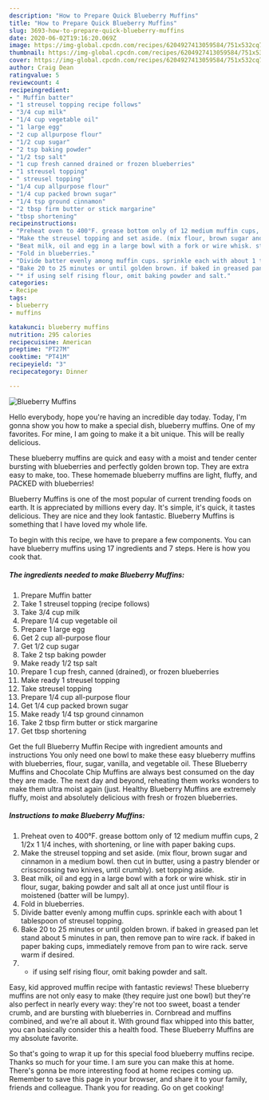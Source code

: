```yaml
---
description: "How to Prepare Quick Blueberry Muffins"
title: "How to Prepare Quick Blueberry Muffins"
slug: 3693-how-to-prepare-quick-blueberry-muffins
date: 2020-06-02T19:16:20.069Z
image: https://img-global.cpcdn.com/recipes/6204927413059584/751x532cq70/blueberry-muffins-recipe-main-photo.jpg
thumbnail: https://img-global.cpcdn.com/recipes/6204927413059584/751x532cq70/blueberry-muffins-recipe-main-photo.jpg
cover: https://img-global.cpcdn.com/recipes/6204927413059584/751x532cq70/blueberry-muffins-recipe-main-photo.jpg
author: Craig Dean
ratingvalue: 5
reviewcount: 4
recipeingredient:
- " Muffin batter"
- "1 streusel topping recipe follows"
- "3/4 cup milk"
- "1/4 cup vegetable oil"
- "1 large egg"
- "2 cup allpurpose flour"
- "1/2 cup sugar"
- "2 tsp baking powder"
- "1/2 tsp salt"
- "1 cup fresh canned drained or frozen blueberries"
- "1 streusel topping"
- " streusel topping"
- "1/4 cup allpurpose flour"
- "1/4 cup packed brown sugar"
- "1/4 tsp ground cinnamon"
- "2 tbsp firm butter or stick margarine"
- "tbsp shortening"
recipeinstructions:
- "Preheat oven to 400°F. grease bottom only of 12 medium muffin cups, 2 1/2x 1 1/4 inches, with shortening, or line with paper baking cups."
- "Make the streusel topping and set aside. (mix flour, brown sugar and cinnamon in a medium bowl. then cut in butter, using a pastry blender or crisscrossing two knives, until crumbly). set topping aside."
- "Beat milk, oil and egg in a large bowl with a fork or wire whisk. stir in flour, sugar, baking powder and salt all at once just until flour is moistened (batter will be lumpy)."
- "Fold in blueberries."
- "Divide batter evenly among muffin cups. sprinkle each with about 1 tablespoon of streusel topping."
- "Bake 20 to 25 minutes or until golden brown. if baked in greased pan let stand about 5 minutes in pan, then remove pan to wire rack. if baked in paper baking cups, immediately remove from pan to wire rack. serve warm if desired."
- "* if using self rising flour, omit baking powder and salt."
categories:
- Recipe
tags:
- blueberry
- muffins

katakunci: blueberry muffins 
nutrition: 295 calories
recipecuisine: American
preptime: "PT27M"
cooktime: "PT41M"
recipeyield: "3"
recipecategory: Dinner

---
```



![Blueberry Muffins](https://img-global.cpcdn.com/recipes/6204927413059584/751x532cq70/blueberry-muffins-recipe-main-photo.jpg)

Hello everybody, hope you're having an incredible day today. Today, I'm gonna show you how to make a special dish, blueberry muffins. One of my favorites. For mine, I am going to make it a bit unique. This will be really delicious.

These blueberry muffins are quick and easy with a moist and tender center bursting with blueberries and perfectly golden brown top. They are extra easy to make, too. These homemade blueberry muffins are light, fluffy, and PACKED with blueberries!

Blueberry Muffins is one of the most popular of current trending foods on earth. It is appreciated by millions every day. It's simple, it's quick, it tastes delicious. They are nice and they look fantastic. Blueberry Muffins is something that I have loved my whole life.


To begin with this recipe, we have to prepare a few components. You can have blueberry muffins using 17 ingredients and 7 steps. Here is how you cook that.

<!--inarticleads1-->

##### The ingredients needed to make Blueberry Muffins:

1. Prepare  Muffin batter
1. Take 1 streusel topping (recipe follows)
1. Take 3/4 cup milk
1. Prepare 1/4 cup vegetable oil
1. Prepare 1 large egg
1. Get 2 cup all-purpose flour
1. Get 1/2 cup sugar
1. Take 2 tsp baking powder
1. Make ready 1/2 tsp salt
1. Prepare 1 cup fresh, canned (drained), or frozen blueberries
1. Make ready 1 streusel topping
1. Take  streusel topping
1. Prepare 1/4 cup all-purpose flour
1. Get 1/4 cup packed brown sugar
1. Make ready 1/4 tsp ground cinnamon
1. Take 2 tbsp firm butter or stick margarine
1. Get tbsp shortening


Get the full Blueberry Muffin Recipe with ingredient amounts and instructions You only need one bowl to make these easy blueberry muffins with blueberries, flour, sugar, vanilla, and vegetable oil. These Blueberry Muffins and Chocolate Chip Muffins are always best consumed on the day they are made. The next day and beyond, reheating them works wonders to make them ultra moist again (just. Healthy Blueberry Muffins are extremely fluffy, moist and absolutely delicious with fresh or frozen blueberries. 

<!--inarticleads2-->

##### Instructions to make Blueberry Muffins:

1. Preheat oven to 400°F. grease bottom only of 12 medium muffin cups, 2 1/2x 1 1/4 inches, with shortening, or line with paper baking cups.
1. Make the streusel topping and set aside. (mix flour, brown sugar and cinnamon in a medium bowl. then cut in butter, using a pastry blender or crisscrossing two knives, until crumbly). set topping aside.
1. Beat milk, oil and egg in a large bowl with a fork or wire whisk. stir in flour, sugar, baking powder and salt all at once just until flour is moistened (batter will be lumpy).
1. Fold in blueberries.
1. Divide batter evenly among muffin cups. sprinkle each with about 1 tablespoon of streusel topping.
1. Bake 20 to 25 minutes or until golden brown. if baked in greased pan let stand about 5 minutes in pan, then remove pan to wire rack. if baked in paper baking cups, immediately remove from pan to wire rack. serve warm if desired.
1. * if using self rising flour, omit baking powder and salt.


Easy, kid approved muffin recipe with fantastic reviews! These blueberry muffins are not only easy to make (they require just one bowl) but they&#39;re also perfect in nearly every way: they&#39;re not too sweet, boast a tender crumb, and are bursting with blueberries in. Cornbread and muffins combined, and we&#39;re all about it. With ground flax whipped into this batter, you can basically consider this a health food. These Blueberry Muffins are my absolute favorite. 

So that's going to wrap it up for this special food blueberry muffins recipe. Thanks so much for your time. I am sure you can make this at home. There's gonna be more interesting food at home recipes coming up. Remember to save this page in your browser, and share it to your family, friends and colleague. Thank you for reading. Go on get cooking!

